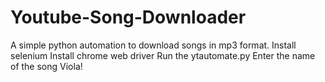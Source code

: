 # Youtube-Song-Downloader
A simple python automation to download songs in mp3 format.
Install selenium 
Install chrome web driver
Run the ytautomate.py
Enter the name of the song
Viola!
